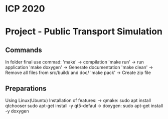 # ICP 2020
# Project - Public Transport Simulation 

Commands
---------------------------------------------------
In folder final use commad:
  'make'          -> compilation
  'make run'      -> run application
  'make doxygen'  -> Generate documentation
  'make clean'    -> Remove all files from src/build/ and doc/
  'make pack'     -> Create zip file


Preparations
---------------------------------------------------
Using Linux(Ubuntu)
Installation of features:
  -> qmake:   sudo apt install qtchooser
              sudo apt-get install -y qt5-defaul
  -> doxygen: sudo apt-get install -y doxygen
